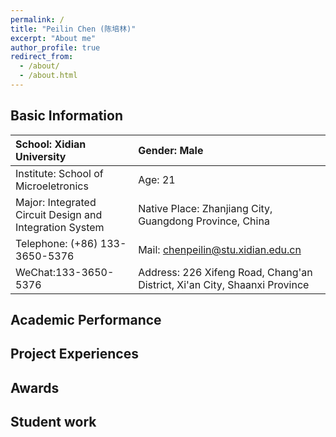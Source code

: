 ```yaml
---
permalink: /
title: "Peilin Chen (陈培林)"
excerpt: "About me"
author_profile: true
redirect_from: 
  - /about/
  - /about.html
---
```


## Basic Information
| School: Xidian University                               | Gender: Male                                                 |
| :------------------------------------------------------ | :----------------------------------------------------------- |
| Institute: School of Microeletronics                    | Age: 21                                                      |
| Major: Integrated Circuit Design and Integration System | Native Place: Zhanjiang City, Guangdong Province, China      |
| Telephone: (+86) 133-3650-5376                          | Mail: chenpeilin@stu.xidian.edu.cn                           |
| WeChat:133-3650-5376                                    | Address: 226 Xifeng Road, Chang'an District, Xi'an City, Shaanxi Province |

## Academic Performance



## Project Experiences



## Awards



## Student work


